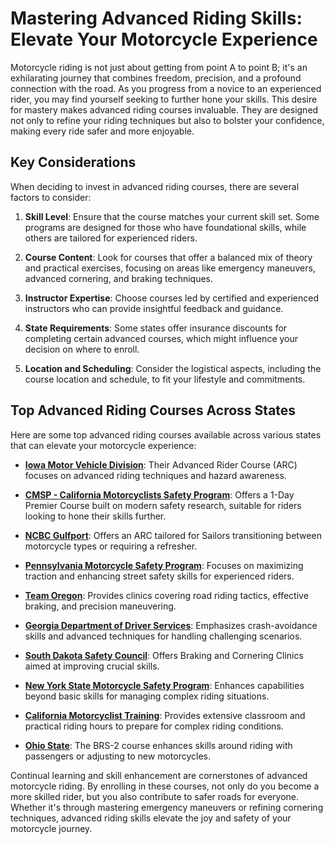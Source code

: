 # Mastering Advanced Riding Skills: Elevate Your Motorcycle Experience

Motorcycle riding is not just about getting from point A to point B; it's an exhilarating journey that combines freedom, precision, and a profound connection with the road. As you progress from a novice to an experienced rider, you may find yourself seeking to further hone your skills. This desire for mastery makes advanced riding courses invaluable. They are designed not only to refine your riding techniques but also to bolster your confidence, making every ride safer and more enjoyable.

## Key Considerations

When deciding to invest in advanced riding courses, there are several factors to consider:

1. **Skill Level**: Ensure that the course matches your current skill set. Some programs are designed for those who have foundational skills, while others are tailored for experienced riders.

2. **Course Content**: Look for courses that offer a balanced mix of theory and practical exercises, focusing on areas like emergency maneuvers, advanced cornering, and braking techniques.

3. **Instructor Expertise**: Choose courses led by certified and experienced instructors who can provide insightful feedback and guidance.

4. **State Requirements**: Some states offer insurance discounts for completing certain advanced courses, which might influence your decision on where to enroll.

5. **Location and Scheduling**: Consider the logistical aspects, including the course location and schedule, to fit your lifestyle and commitments.

## Top Advanced Riding Courses Across States

Here are some top advanced riding courses available across various states that can elevate your motorcycle experience:

- **[Iowa Motor Vehicle Division](/dir/iowa_motor_vehicle_division)**: Their Advanced Rider Course (ARC) focuses on advanced riding techniques and hazard awareness.

- **[CMSP - California Motorcyclists Safety Program](/dir/cmsp_-_california_motorcyclists_safety_program)**: Offers a 1-Day Premier Course built on modern safety research, suitable for riders looking to hone their skills further.

- **[NCBC Gulfport](/dir/ncbc_gulfport)**: Offers an ARC tailored for Sailors transitioning between motorcycle types or requiring a refresher.

- **[Pennsylvania Motorcycle Safety Program](/dir/pennsylvania_motorcycle_safety_program)**: Focuses on maximizing traction and enhancing street safety skills for experienced riders.

- **[Team Oregon](/dir/team_oregon)**: Provides clinics covering road riding tactics, effective braking, and precision maneuvering.

- **[Georgia Department of Driver Services](/dir/georgia_department_of_driver_services)**: Emphasizes crash-avoidance skills and advanced techniques for handling challenging scenarios.

- **[South Dakota Safety Council](/dir/south_dakota_safety_council)**: Offers Braking and Cornering Clinics aimed at improving crucial skills.

- **[New York State Motorcycle Safety Program](/dir/new_york_state_motorcycle_safety_program)**: Enhances capabilities beyond basic skills for managing complex riding situations.

- **[California Motorcyclist Training](/dir/california_motorcyclist_training)**: Provides extensive classroom and practical riding hours to prepare for complex riding conditions.

- **[Ohio State](/dir/state_of_ohio)**: The BRS-2 course enhances skills around riding with passengers or adjusting to new motorcycles.

Continual learning and skill enhancement are cornerstones of advanced motorcycle riding. By enrolling in these courses, not only do you become a more skilled rider, but you also contribute to safer roads for everyone. Whether it's through mastering emergency maneuvers or refining cornering techniques, advanced riding skills elevate the joy and safety of your motorcycle journey.